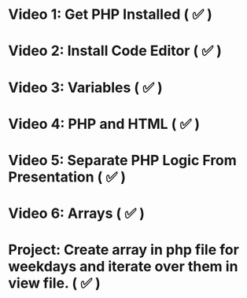 # Video 1: Get PHP Installed ( ✅ )
# Video 2: Install Code Editor ( ✅ )
# Video 3: Variables ( ✅ )
# Video 4: PHP and HTML ( ✅ )
# Video 5: Separate PHP Logic From Presentation ( ✅ )
# Video 6: Arrays ( ✅ )

# Project: Create array in php file for weekdays and iterate over them in view file. ( ✅ )